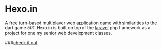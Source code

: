 Hexo.in
===
A free turn-based multiplayer web application game with similarities to the dart game *501*. Hexo.in is built on top of the [laravel](http://laravel.com/) php framework as a project for one my senior web development classes. 

###[check it out](http://hexo.in/session/create?utm_source=github&utm_medium=github&utm_campaign=gitcheckers)


